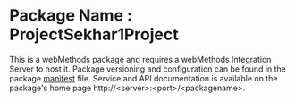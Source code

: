 # Package Name : ProjectSekhar1Project
This is a webMethods package and requires a webMethods Integration Server to host it. Package versioning and configuration can be found in the package [manifest](./ProjectSekhar1Project/manifest.v3) file. Service and API documentation is available on the package's home page http://&lt;server&gt;:&lt;port&gt;/&lt;packagename>.